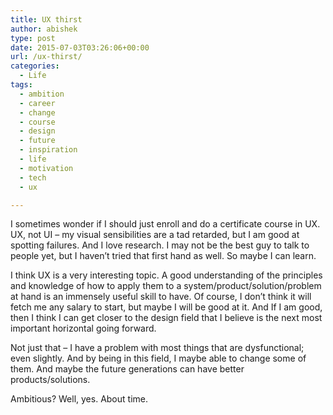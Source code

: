 ```yaml
---
title: UX thirst
author: abishek
type: post
date: 2015-07-03T03:26:06+00:00
url: /ux-thirst/
categories:
  - Life
tags:
  - ambition
  - career
  - change
  - course
  - design
  - future
  - inspiration
  - life
  - motivation
  - tech
  - ux

---
```

I sometimes wonder if I should just enroll and do a certificate course in UX. UX, not UI &#8211; my visual sensibilities are a tad retarded, but I am good at spotting failures. And I love research. I may not be the best guy to talk to people yet, but I haven&#8217;t tried that first hand as well. So maybe I can learn.

I think UX is a very interesting topic. A good understanding of the principles and knowledge of how to apply them to a system/product/solution/problem at hand is an immensely useful skill to have. Of course, I don&#8217;t think it will fetch me any salary to start, but maybe I will be good at it. And If I am good, then I think I can get closer to the design field that I believe is the next most important horizontal going forward.

Not just that &#8211; I have a problem with most things that are dysfunctional; even slightly. And by being in this field, I maybe able to change some of them. And maybe the future generations can have better products/solutions.

Ambitious? Well, yes. About time.